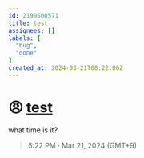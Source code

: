 ```yaml
---
id: 2199500571
title: test
assignees: []
labels: [
  "bug",
  "done"
]
created_at: 2024-03-21T08:22:06Z
---
```


# 😠 [test](https://github.com/noraworld/github-actions-sandbox/issues/193)
what time is it?

> 5:22 PM · Mar 21, 2024 (GMT+9)
